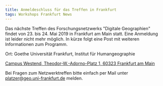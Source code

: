 ```yaml
---
title: Anmeldeschluss für das Treffen in Frankfurt
tags: Workshops Frankfurt News
---
```


Das nächste Treffen des Forschungsnetzwerks "Digitale Geographien" findet von 23. bis 24. Mai 2019 in Frankfurt am Main statt. 
Eine Anmeldung ist leider nicht mehr möglich. In kürze folgt eine Post mit weiteren Informationen zum Programm.

Ort: Goethe Universität Frankfurt, Institut für Humangeographie

[Campus Westend, Theodor-W.-Adorno-Platz 1, 60323 Frankfurt am Main](https://www.openstreetmap.org/?mlat=50.1283&mlon=8.6677#map=15/50.1283/8.6677)

Bei Fragen zum Netzwerktreffen bitte einfach per Mail  unter [platzer@geo.uni-frankfurt.de](mailto:platzer@geo.uni-frankfurt.de) melden.
